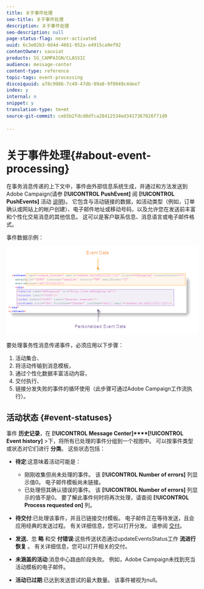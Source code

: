 ```yaml
---
title: 关于事件处理
seo-title: 关于事件处理
description: 关于事件处理
seo-description: null
page-status-flag: never-activated
uuid: 6c3e02b3-0d4d-4661-952a-e4915ca9ef92
contentOwner: sauviat
products: SG_CAMPAIGN/CLASSIC
audience: message-center
content-type: reference
topic-tags: event-processing
discoiquuid: a78c9986-7c49-47db-99a0-9f0949c4dee7
index: y
internal: n
snippet: y
translation-type: tm+mt
source-git-commit: ceb5b2fdcd0dfca28412534ed3417367026f71d0

---
```



# 关于事件处理{#about-event-processing}

在事务消息传递的上下文中，事件由外部信息系统生成，并通过和方法发送到Adobe Campaign(请参 **[!UICONTROL PushEvent]** 阅 **[!UICONTROL PushEvents]** 活动 [说明](../../message-center/using/event-description.md))。 它包含与活动链接的数据，如活动类型（例如，订单确认或网站上的帐户创建）、电子邮件地址或移动号码，以及允许您在发送前丰富和个性化交易消息的其他信息。 这可以是客户联系信息、消息语言或电子邮件格式。

事件数据示例：

![](assets/messagecenter_events_request_001.png)

要处理事务性消息传递事件，必须应用以下步骤：

1. 活动集合、
1. 将活动传输到消息模板，
1. 通过个性化数据丰富活动内容，
1. 交付执行、
1. 链接分发失败的事件的循环使用（此步骤可通过Adobe Campaign工作流执行）。

## 活动状态 {#event-statuses}

事件 **历史记录**，在 **[!UICONTROL Message Center]****[!UICONTROL Event history]** >下，将所有已处理的事件分组到一个视图中。 可以按事件类型或状态对它们进行 **分类**。 这些状态包括：

* **待定**:这意味着活动可能是：

   * 刚刚收集但尚未处理的事件。 该 **[!UICONTROL Number of errors]** 列显示值0。 电子邮件模板尚未链接。
   * 已处理但其确认错误的事件。 该 **[!UICONTROL Number of errors]** 列显示的值不是0。 要了解此事件何时将再次处理，请查阅 **[!UICONTROL Process requested on]** 列。

* **待交付**:已处理该事件，并且已链接交付模板。 电子邮件正在等待发送，且会应用经典的发送过程。 有关详细信息，您可以打开分发。 请参阅 [交付](../../delivery/using/about-message-tracking.md)。
* **发送**、忽 **略** 和交 **付错误**:这些传送状态通过updateEventsStatus工作 **流进行恢复** 。 有关详细信息，您可以打开相关的交付。
* **未涵盖的活动**:消息中心路由阶段失败。 例如，Adobe Campaign未找到充当活动模板的电子邮件。
* **活动已过期**:已达到发送尝试的最大数量。 该事件被视为null。

